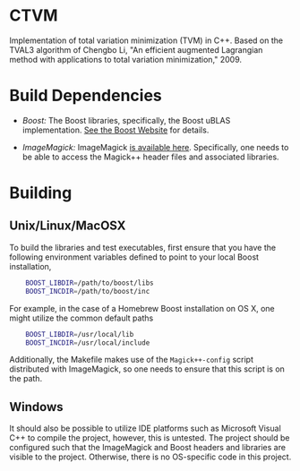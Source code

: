 # CTVM
Implementation of total variation minimization (TVM) in C++. Based on the TVAL3 algorithm of Chengbo Li, "An efficient augmented Lagrangian method with applications to total variation minimization," 2009.

# Build Dependencies
- *Boost:* The Boost libraries, specifically, the Boost uBLAS implementation. 
[See the Boost Website](http://www.boost.org) for details. 

- *ImageMagick:* ImageMagick [is available here](http://www.imagemagick.org). Specifically, one needs to be able to access the Magick++ header files and associated libraries. 

# Building
## Unix/Linux/MacOSX
To build the libraries and test executables, first ensure that you have the following environment variables defined to point to your local Boost installation,

```bash
    BOOST_LIBDIR=/path/to/boost/libs
    BOOST_INCDIR=/path/to/boost/inc
```

For example, in the case of a Homebrew Boost installation on OS X, one
might utilize the common default paths

```bash
    BOOST_LIBDIR=/usr/local/lib
    BOOST_INCDIR=/usr/local/include
```

Additionally, the Makefile makes use of the `Magick++-config` script distributed with ImageMagick, so one needs to ensure that this script is on the path.

## Windows
It should also be possible to utilize IDE platforms such as Microsoft Visual C++ to compile the project, however, this is untested. The project should be configured such that the ImageMagick and Boost headers and libraries are visible to the project. Otherwise, there is no OS-specific code in this project.